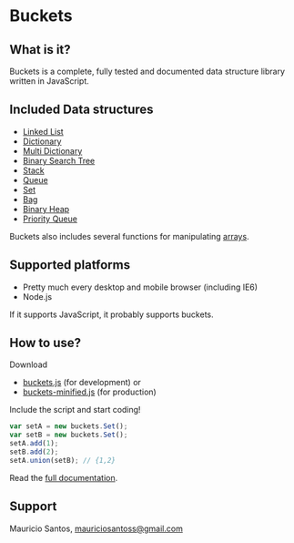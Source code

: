 Buckets
====================

What is it?
---------------------
Buckets is a complete, fully tested and documented data structure library written in JavaScript.

Included Data structures
---------------------

- [Linked List](http://mauriciosantos.github.com/buckets/symbols/buckets.LinkedList.html)
- [Dictionary](http://mauriciosantos.github.com/buckets/symbols/buckets.Dictionary.html)
- [Multi Dictionary](http://mauriciosantos.github.com/buckets/symbols/buckets.MultiDictionary.html)
- [Binary Search Tree](http://mauriciosantos.github.com/buckets/symbols/buckets.BSTree.html)
- [Stack](http://mauriciosantos.github.com/buckets/symbols/buckets.Stack.html)
- [Queue](http://mauriciosantos.github.com/buckets/symbols/buckets.Queue.html)
- [Set](http://mauriciosantos.github.com/buckets/symbols/buckets.Set.html)
- [Bag](http://mauriciosantos.github.com/buckets/symbols/buckets.Bag.html)
- [Binary Heap](http://mauriciosantos.github.com/buckets/symbols/buckets.Heap.html)
- [Priority Queue](http://mauriciosantos.github.com/buckets/symbols/buckets.PriorityQueue.html)

Buckets also includes several functions for manipulating [arrays](http://mauriciosantos.github.com/buckets/symbols/buckets.arrays.html).

Supported platforms
--------------------

- Pretty much every desktop and mobile browser (including IE6)
- Node.js

If it supports JavaScript, it probably supports buckets.

How to use?
--------------------

Download

- [buckets.js](https://github.com/downloads/mauriciosantos/buckets/buckets.js) (for development) or
- [buckets-minified.js](https://github.com/downloads/mauriciosantos/buckets/buckets-minified.js) (for production)

Include the script and start coding!

```javascript
var setA = new buckets.Set();
var setB = new buckets.Set();
setA.add(1);
setB.add(2);
setA.union(setB); // {1,2}
```

Read the [full documentation](http://mauriciosantos.github.com/buckets/).

Support
--------------------

Mauricio Santos, [mauriciosantoss@gmail.com](mailto:mauriciosantoss@gmail.com)